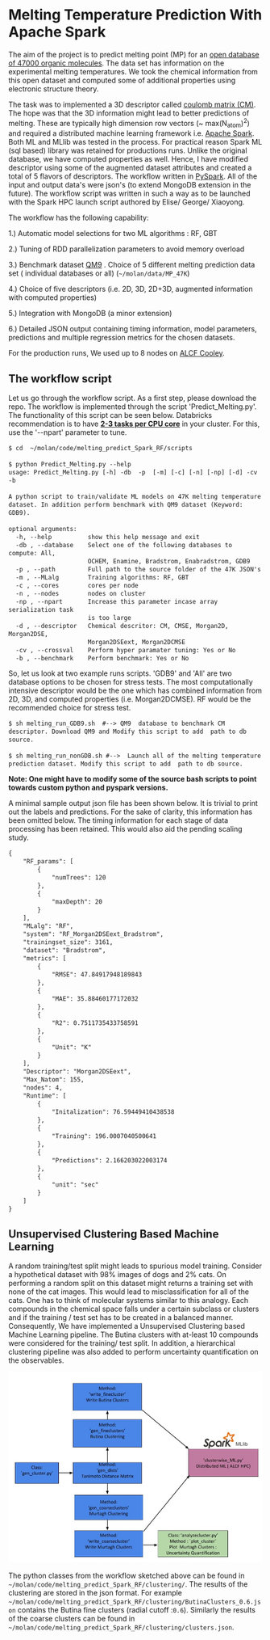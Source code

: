 # Melting Temperature Prediction With Apache Spark


The aim of the project is to predict melting point (MP) for an [open database of 47000 organic molecules](https://pubs.acs.org/doi/abs/10.1021/ci5005288). The data set has information on the  experimental melting temperatures. We took the chemical information  from this  open dataset and computed some of additional properties  using electronic structure theory.

The task was to  implemented a  3D descriptor called [coulomb matrix (CM)](https://journals.aps.org/prl/abstract/10.1103/PhysRevLett.108.058301). The hope was that
the 3D information might lead to better predictions of melting.  These are typically high dimension row vectors (~ max(N<sub>atom</sub>)<sup>2</sup>) and required a
distributed machine learning framework i.e. [Apache Spark](https://spark.apache.org/docs/2.2.0/).  Both ML and MLlib was tested in the process. For practical reason
Spark ML (sql based) library was retained for productions runs. Unlike the original database, we have  computed properties as well. Hence, I have modified 
descriptor using some of the augmented dataset attributes and created a total of 5 flavors of descriptors. The workflow written 
in [PySpark](http://spark.apache.org/docs/2.2.0/api/python/pyspark.html). All of the input and output data's were json's  (to extend MongoDB extension in the future).
The workflow script was written in such a way as to be launched with the  Spark HPC launch script authored by Elise/ George/ Xiaoyong.

The workflow has the following capability:

1.) Automatic model selections for two ML algorithms : RF, GBT

2.) Tuning of RDD parallelization parameters to avoid memory overload

3.) Benchmark dataset [QM9](http://quantum-machine.org/datasets/) . Choice of 5 different melting prediction data set ( individual databases or all)  (`~/molan/data/MP_47K`)

4.) Choice of five descriptors (i.e. 2D, 3D, 2D+3D, augmented information with computed properties)

5.) Integration with MongoDB (a minor extension)

6.)  Detailed JSON output containing  timing information, model parameters, predictions and multiple regression metrics for the chosen datasets.


For the production runs, We used up to  8 nodes on [ALCF Cooley](https://www.alcf.anl.gov/support-center/cooley/cooley-system-overview). 

## The workflow script

Let us go through the workflow script. As a first step, please download the repo. The workflow is implemented through the script 'Predict_Melting.py'. The 
functionality of this script can be seen below. Databricks recommendation is to have [**2-3 tasks per CPU core**](http://spark.apache.org/docs/latest/tuning.html#level-of-parallelism) 
in your cluster. For this, use the '--npart' parameter to tune. 

```
$ cd  ~/molan/code/melting_predict_Spark_RF/scripts

$ python Predict_Melting.py --help
usage: Predict_Melting.py [-h] -db  -p  [-m] [-c] [-n] [-np] [-d] -cv  -b

A python script to train/validate ML models on 47K melting temperature
dataset. In addition perform benchmark with QM9 dataset (Keyword: GDB9). 

optional arguments:
  -h, --help          show this help message and exit
  -db , --database    Select one of the following databases to compute: All,
                      OCHEM, Enamine, Bradstrom, Enabradstrom, GDB9
  -p , --path         Full path to the source folder of the 47K JSON's
  -m , --MLalg        Training algorithms: RF, GBT
  -c , --cores        cores per node
  -n , --nodes        nodes on cluster
  -np , --npart       Increase this parameter incase array serialization task
                      is too large
  -d , --descriptor   Chemical descritor: CM, CMSE, Morgan2D, Morgan2DSE,
                      Morgan2DSEext, Morgan2DCMSE
  -cv , --crossval    Perform hyper paramater tuning: Yes or No
  -b , --benchmark    Perform benchmark: Yes or No
```

So, let us look at two example runs scripts. 'GDB9' and 'All' are two database options to be chosen for stress tests. The most computationally intensive descriptor 
would be the one which has combined information from 2D, 3D, and  computed properties (i.e. Morgan2DCMSE). RF would be the recommended choice for stress test. 

```
$ sh melting_run_GDB9.sh  #--> QM9  database to benchmark CM descriptor. Download QM9 and Modify this script to add  path to db source. 

$ sh melting_run_nonGDB.sh #-->  Launch all of the melting temperature prediction dataset. Modify this script to add  path to db source.
```

**Note: One might have to modify some of the source bash scripts to point towards custom python and pyspark versions.**

A minimal sample output json file has been shown below. It is trivial to print out the labels and predictions. For the sake of clarity, this information has 
been omitted below. The timing information for each  stage of data processing has been retained. This would also aid the pending scaling study.

```
{
    "RF_params": [
        {
            "numTrees": 120
        },
        {
            "maxDepth": 20
        }
    ],
    "MLalg": "RF",
    "system": "RF_Morgan2DSEext_Bradstrom",
    "trainingset_size": 3161,
    "dataset": "Bradstrom",
    "metrics": [
        {
            "RMSE": 47.84917948189843
        },
        {
            "MAE": 35.88460177172032
        },
        {
            "R2": 0.7511735433758591
        },
        {
            "Unit": "K"
        }
    ],
    "Descriptor": "Morgan2DSEext",
    "Max_Natom": 155,
    "nodes": 4,
    "Runtime": [
        {
            "Initalization": 76.59449410438538
        },
        {
            "Training": 196.0007040500641
        },
        {
            "Predictions": 2.166203022003174
        },
        {
            "unit": "sec"
        }
    ]
}
```

## Unsupervised Clustering Based Machine Learning

A random training/test split might leads to spurious model training. Consider a hypothetical dataset with 98% images of dogs and 2% cats. On performing a random split 
on this dataset might returns a training set with none of the cat images. This would lead to misclassification for all of the cats. One has to think of molecular systems 
similar to this analogy. Each compounds in the chemical space falls under a certain subclass or clusters  and if the training / test set has to be created in a 
balanced manner. Consequently, We have implemented a Unsupervised Clustering based Machine Learning pipeline. The Butina clusters with 
at-least 10 compounds were considered for the training/ test split. In addition, a hierarchical clustering pipeline was also added to perform uncertainty quantification on the observables. 

![Revised ML Pipeline](clustering/Spark_ML.jpg)


The  python classes from the workflow sketched above can be found in `~/molan/code/melting_predict_Spark_RF/clustering/`. The results of the clustering are stored in the json format. For example
`~/molan/code/melting_predict_Spark_RF/clustering/ButinaClusters_0.6.json` contains the  Butina fine clusters (radial cutoff :`0.6`). Similarly the 
results of the coarse clusters can be found in `~/molan/code/melting_predict_Spark_RF/clustering/clusters.json`. 


